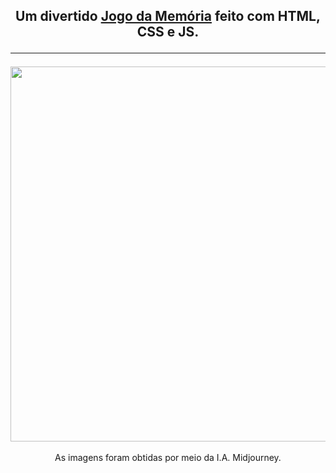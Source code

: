 
<h2 align="center">
Um divertido <a href="https://gustav0luiz.github.io/Jogo-da-memoria/">Jogo da Memória</a> feito com HTML, CSS e JS.<hr/>
</h2>

<div align="center">
<img src="https://github.com/Gustav0Luiz/Jogo-da-memoria/assets/116320919/d4feee4d-2ef9-472b-90a1-794cad72899b" width="600px" />
</div>

<div align="center">
  <br/>
  As imagens foram obtidas por meio da I.A. Midjourney.
<div/>

